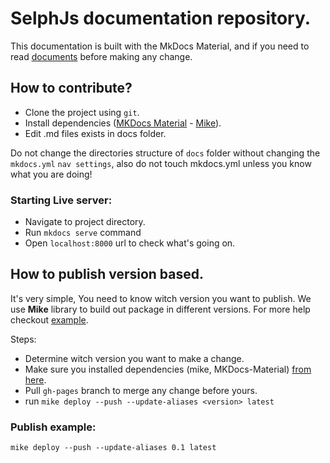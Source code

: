# SelphJs documentation repository.

This documentation is built with the MkDocs Material, and if you need to read [documents](https://squidfunk.github.io/mkdocs-material/) before making any change.

## How to contribute?

- Clone the project using `git`.
- Install dependencies ([MKDocs Material](https://squidfunk.github.io/mkdocs-material/getting-started/) - [Mike](https://github.com/jimporter/mike)).
- Edit .md files exists in docs folder.

Do not change the directories structure of `docs` folder without changing the `mkdocs.yml` `nav settings`, also do not touch mkdocs.yml unless you know what you are doing!

### Starting Live server:

- Navigate to project directory.
- Run `mkdocs serve` command
- Open `localhost:8000` url to check what's going on.

## How to publish version based.

It's very simple, You need to know witch version you want to publish.
We use **Mike** library to build out package in different versions. For more help checkout [example](#publish-example).

Steps:

- Determine witch version you want to make a change.
- Make sure you installed dependencies (mike, MKDocs-Material) [from here](#how-to-contribute).
- Pull `gh-pages` branch to merge any change before yours.
- run `mike deploy --push --update-aliases <version> latest`

### Publish example:

```
mike deploy --push --update-aliases 0.1 latest

```
